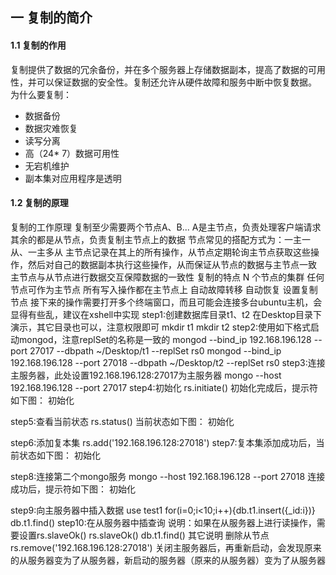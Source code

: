 ## 一 复制的简介
#### 1.1 复制的作用
复制提供了数据的冗余备份，并在多个服务器上存储数据副本，提高了数据的可用性，并可以保证数据的安全性。复制还允许从硬件故障和服务中断中恢复数据。
为什么要复制：
- 数据备份
- 数据灾难恢复
- 读写分离
- 高（24* 7）数据可用性
- 无宕机维护
- 副本集对应用程序是透明
#### 1.2 复制的原理
复制的工作原理
复制至少需要两个节点A、B...
A是主节点，负责处理客户端请求
其余的都是从节点，负责复制主节点上的数据
节点常见的搭配方式为：一主一从、一主多从
主节点记录在其上的所有操作，从节点定期轮询主节点获取这些操作，然后对自己的数据副本执行这些操作，从而保证从节点的数据与主节点一致
主节点与从节点进行数据交互保障数据的一致性
复制的特点
N 个节点的集群
任何节点可作为主节点
所有写入操作都在主节点上
自动故障转移
自动恢复
设置复制节点
接下来的操作需要打开多个终端窗口，而且可能会连接多台ubuntu主机，会显得有些乱，建议在xshell中实现
step1:创建数据库目录t1、t2
在Desktop目录下演示，其它目录也可以，注意权限即可
mkdir t1
mkdir t2
step2:使用如下格式启动mongod，注意replSet的名称是一致的
mongod --bind_ip 192.168.196.128 --port 27017 --dbpath ~/Desktop/t1 --replSet rs0
mongod --bind_ip 192.168.196.128 --port 27018 --dbpath ~/Desktop/t2 --replSet rs0
step3:连接主服务器，此处设置192.168.196.128:27017为主服务器
mongo --host 192.168.196.128 --port 27017
step4:初始化
rs.initiate()
初始化完成后，提示符如下图：
初始化

step5:查看当前状态
rs.status()
当前状态如下图：
初始化

step6:添加复本集
rs.add('192.168.196.128:27018')
step7:复本集添加成功后，当前状态如下图：
初始化

step8:连接第二个mongo服务
mongo --host 192.168.196.128 --port 27018
连接成功后，提示符如下图：
初始化

step9:向主服务器中插入数据
use test1
for(i=0;i<10;i++){db.t1.insert({_id:i})}
db.t1.find()
step10:在从服务器中插查询
说明：如果在从服务器上进行读操作，需要设置rs.slaveOk()
rs.slaveOk()
db.t1.find()
其它说明
删除从节点
rs.remove('192.168.196.128:27018')
关闭主服务器后，再重新启动，会发现原来的从服务器变为了从服务器，新启动的服务器（原来的从服务器）变为了从服务器